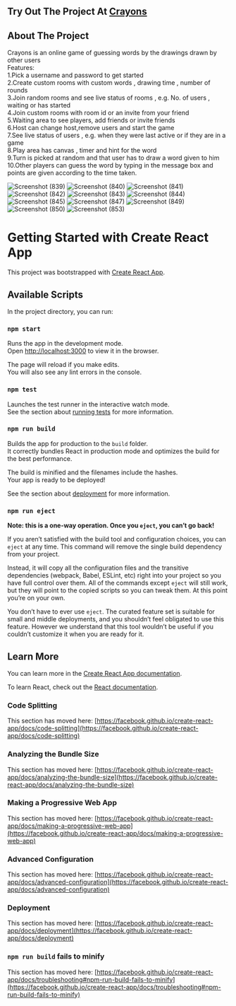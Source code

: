## Try Out The Project At [Crayons](http://18.117.217.51:3000/)

## About The Project
Crayons is an online game of guessing words by the drawings drawn by other users<br>
Features:<br>
1.Pick a username and password to get started<br>
2.Create custom rooms with custom words , drawing time , number of rounds<br>
3.Join random rooms and see live status of rooms , e.g. No. of users , waiting or has started<br>
4.Join custom rooms with room id or an invite from your friend<br>
5.Waiting area to see players, add friends or invite friends<br>
6.Host can change host,remove users and start the game<br>
7.See live status of users , e.g. when they were last active or if they are in a game<br>
8.Play area has canvas , timer and hint for the word<br>
9.Turn is picked at random and that user has to draw a word given to him<br>
10.Other players can guess the word by typing in the message box and points are given according to the time taken.<br>

![Screenshot (839)](https://user-images.githubusercontent.com/74171334/130415323-93f85342-eba1-4ef8-85bf-46e55d78ed15.png)
![Screenshot (840)](https://user-images.githubusercontent.com/74171334/130415341-e98a8d74-97a5-4402-8c75-e3b2251ada22.png)
![Screenshot (841)](https://user-images.githubusercontent.com/74171334/130415357-0dc90658-3aa1-414f-b10f-dff0477825e3.png)
![Screenshot (842)](https://user-images.githubusercontent.com/74171334/130415377-f582d046-13ea-48ec-9d17-b718616b0f77.png)
![Screenshot (843)](https://user-images.githubusercontent.com/74171334/130415404-18df16df-26b8-4d75-871c-c8e50be46725.png)
![Screenshot (844)](https://user-images.githubusercontent.com/74171334/130415430-30326445-9535-4c94-bcec-de55de7c6a0e.png)
![Screenshot (845)](https://user-images.githubusercontent.com/74171334/130415452-44051cf7-4cd3-4b54-bd34-ec82b8f513b2.png)
![Screenshot (847)](https://user-images.githubusercontent.com/74171334/130415478-569559db-be07-4db9-ba61-95dc60c60905.png)
![Screenshot (849)](https://user-images.githubusercontent.com/74171334/130415505-b47b1e77-b609-4016-a263-640c2109ccb8.png)
![Screenshot (850)](https://user-images.githubusercontent.com/74171334/130415517-e60ab945-0bf7-4fc5-840c-b4ba2ad1a92e.png)
![Screenshot (853)](https://user-images.githubusercontent.com/74171334/130415537-2289bd95-895b-4a4a-a2bc-45d5d4208597.png)

# Getting Started with Create React App

This project was bootstrapped with [Create React App](https://github.com/facebook/create-react-app).

## Available Scripts

In the project directory, you can run:

### `npm start`

Runs the app in the development mode.\
Open [http://localhost:3000](http://localhost:3000) to view it in the browser.

The page will reload if you make edits.\
You will also see any lint errors in the console.

### `npm test`

Launches the test runner in the interactive watch mode.\
See the section about [running tests](https://facebook.github.io/create-react-app/docs/running-tests) for more information.

### `npm run build`

Builds the app for production to the `build` folder.\
It correctly bundles React in production mode and optimizes the build for the best performance.

The build is minified and the filenames include the hashes.\
Your app is ready to be deployed!

See the section about [deployment](https://facebook.github.io/create-react-app/docs/deployment) for more information.

### `npm run eject`

**Note: this is a one-way operation. Once you `eject`, you can’t go back!**

If you aren’t satisfied with the build tool and configuration choices, you can `eject` at any time. This command will remove the single build dependency from your project.

Instead, it will copy all the configuration files and the transitive dependencies (webpack, Babel, ESLint, etc) right into your project so you have full control over them. All of the commands except `eject` will still work, but they will point to the copied scripts so you can tweak them. At this point you’re on your own.

You don’t have to ever use `eject`. The curated feature set is suitable for small and middle deployments, and you shouldn’t feel obligated to use this feature. However we understand that this tool wouldn’t be useful if you couldn’t customize it when you are ready for it.

## Learn More

You can learn more in the [Create React App documentation](https://facebook.github.io/create-react-app/docs/getting-started).

To learn React, check out the [React documentation](https://reactjs.org/).

### Code Splitting

This section has moved here: [https://facebook.github.io/create-react-app/docs/code-splitting](https://facebook.github.io/create-react-app/docs/code-splitting)

### Analyzing the Bundle Size

This section has moved here: [https://facebook.github.io/create-react-app/docs/analyzing-the-bundle-size](https://facebook.github.io/create-react-app/docs/analyzing-the-bundle-size)

### Making a Progressive Web App

This section has moved here: [https://facebook.github.io/create-react-app/docs/making-a-progressive-web-app](https://facebook.github.io/create-react-app/docs/making-a-progressive-web-app)

### Advanced Configuration

This section has moved here: [https://facebook.github.io/create-react-app/docs/advanced-configuration](https://facebook.github.io/create-react-app/docs/advanced-configuration)

### Deployment

This section has moved here: [https://facebook.github.io/create-react-app/docs/deployment](https://facebook.github.io/create-react-app/docs/deployment)

### `npm run build` fails to minify

This section has moved here: [https://facebook.github.io/create-react-app/docs/troubleshooting#npm-run-build-fails-to-minify](https://facebook.github.io/create-react-app/docs/troubleshooting#npm-run-build-fails-to-minify)
